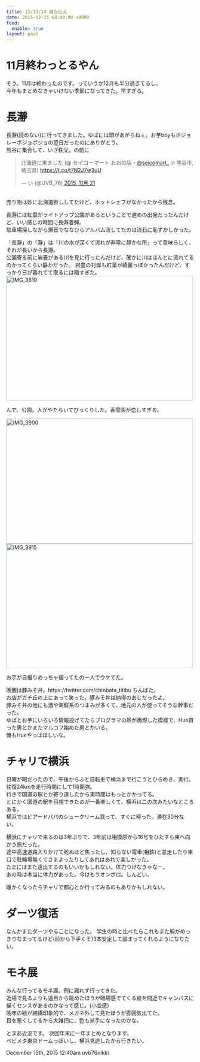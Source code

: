 ```yaml
---
title: 15/12/14 雑な近況
date: 2015-12-15 00:40:00 +0900
feed:
  enable: true
layout: post
---
```

<h1>11月終わっとるやん</h1>    <p>      そう。11月は終わったのです。っていうか12月も半分過ぎてるし。<br>      今年もまとめなきゃいけない季節になってきた。早すぎる。    </p>    <h1>長瀞</h1>    <p>      長瀞(読めない)に行ってきました。ゆぱには頭があがらねぇ。お芋boyもボジョレーボジョボジョの翌日だったのにありがとう。<br>      熊谷に集合して、いざ秩父。の前に    </p>    <blockquote class="twitter-tweet" data-cards="hidden" lang="ja">      <p lang="ja" dir="ltr">        北海道に来ました (@ セイコーマート おおの店 -        <a href="https://twitter.com/Seicomart_" target="_blank">@seicomart_</a>        in 熊谷市, 埼玉県)        <a href="https://t.co/t7N2J7w3uU" target="_blank">https://t.co/t7N2J7w3uU</a>      </p>      — い (@UVB_76)      <a href="https://twitter.com/UVB_76/status/667947513220059140" target="_blank">2015, 11月 21</a>    </blockquote>    <p>      <script async src="//platform.twitter.com/widgets.js" charset="utf-8"></script>      <br>      売り物は妙に北海道推ししてたけど、ホットシェフがなかったから残念。    </p>    <p>      長瀞には紅葉がライトアップ公園があるということで遅めの出発だったんだけど、いい感じの時間に長瀞着弾。<br>      駐車場探しながら爆音でななひらアルバム流してたのは流石に恥ずかしかった。    </p>    <p>      「長瀞」の「瀞」は「川の水が深くて流れが非常に静かな所」って意味らしく、それが長いから長瀞。<br>      公園寄る前に岩畳がある川を見に行ったんだけど、確かに川はほんとに流れてるのかってくらい静かだった。      岩畳の対岸も紅葉が綺麗っぽかったんだけど、すっかり日が暮れてて取るには暗すぎた。      <a data-flickr-embed="true" data-footer="true" href="https://www.flickr.com/photos/56290428@N06/22891105563/in/dateposted-public/" title="IMG_3819" target="_blank"><img src="https://farm6.staticflickr.com/5763/22891105563_b0de8d5f38.jpg" width="500" height="333" alt="IMG_3819"></a>      <script async src="//embedr.flickr.com/assets/client-code.js" charset="utf-8"></script>    </p>    <p>んで、公園。人がやたらいてびっくりした。香雪園が恋しすぎる。</p>    <p>      <a data-flickr-embed="true" data-footer="true" href="https://www.flickr.com/photos/56290428@N06/23492120136/in/dateposted-public/" title="IMG_3900" target="_blank"><img src="https://farm1.staticflickr.com/621/23492120136_b79d37a690.jpg" width="500" height="333" alt="IMG_3900"></a>      <script async src="//embedr.flickr.com/assets/client-code.js" charset="utf-8"></script>      <a data-flickr-embed="true" data-footer="true" href="https://www.flickr.com/photos/56290428@N06/23435763341/in/dateposted-public/" title="IMG_3915" target="_blank"><img src="https://farm1.staticflickr.com/638/23435763341_b929f91f22.jpg" width="500" height="333" alt="IMG_3915"></a>      <script async src="//embedr.flickr.com/assets/client-code.js" charset="utf-8"></script>    </p>    <p>お芋が自撮りめっちゃ撮ってたの一人でウケてた。</p>    <p>      晩飯は豚みそ丼。https://twitter.com/chinbata_titibu ちんばた。<br>      お店がガチ丘の上にあって笑った。豚みそ丼は納得のあじだったよ。<br>      豚みそ丼の他にも酒や海鮮系のつまみが多くて、地元の人が使ってそうな幹事だった。<br>      ゆぱとお芋にいろいろ情報投げてたらプログラマの熱が再燃した模様で、Hue買った男とかまたマルコフ始めた男とかいる。<br>      俺もHueやっぱほしいな。    </p>    <h1>チャリで横浜</h1>    <p>      日曜が暇だったので、午後からふと自転車で横浜まで行こうとひらめき、実行。<br>      往復24kmを走行時間にして1時間強。<br>      行きで国道の駅とか寄り道したから実時間はもっとかかってる。<br>      とにかく国道の駅を目視できたのが一番楽しくて、横浜は二の次みたいなところある。<br>      横浜ではビアードパパのシュークリーム買って、すぐに帰った。滞在30分ない。    </p>    <p>      横浜にチャリで来るのは3年ぶりで、3年前は相模原から16号をひたすら東へ向かう旅だった。<br>      途中高速道路入りかけて死ぬほど焦ったし、知らない電車(相鉄)と並走したり東口で駐輪場無くてさまよったりしてあれはあれで楽しかった。<br>      たまにはまた遠出するのもいいかもしれない。体力つけなきゃなー。<br>      あの時は本当に体力があった。今はもうオンボロ。しんどい。    </p>    <p>暖かくなったらチャリで都心とか行ってみるのもありかもしれない。</p>    <h1>ダーツ復活</h1>    <p>      なんかまたダーツやることになった。      学生の時と比べたらこれもまた腕がめっきりなまってるけど(前から下手くそ)3本安定して固まってくれるようになりたい。    </p>    <h1>モネ展</h1>    <p>      みんな行ってるモネ展。例に漏れず行ってきた。<br>      近場で見るよりも遠目から眺めたほうが臨場感でてくる絵を間近でキャンバスに描くセンスがあるのかなって感じ。(小並感)<br>      晩年の絵が結構印象的で、メガネ外して見たほうが雰囲気出てた。<br>      目を悪くしてるから大雑把に、色も派手になったのかな。    </p>    <p>      とまあ近況です。 次回年末に一年まとめとなります。<br>      ベビメタ東京ドームっぽいし、横浜見逃したから行きたい。    </p>    <div id="footer">      <span id="timestamp"> December 15th, 2015 12:40am </span>      <span class="tag">uvb76nikki</span>    </div>
